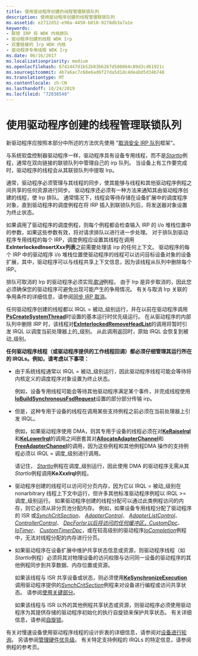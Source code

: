 ```yaml
---
title: 使用驱动程序创建的线程管理联锁队列
description: 使用驱动程序创建的线程管理联锁队列
ms.assetid: e2712d52-e98a-4450-b010-9278db3a7a1e
keywords:
- 联锁 IRP 将 WDK 内核排队
- 驱动程序创建的线程 WDK Irp
- 双重链接的 Irp WDK 内核
- 驱动程序专用线程 WDK Irp
ms.date: 06/16/2017
ms.localizationpriority: medium
ms.openlocfilehash: 6741447d1b52b83b6267d580064c89d3cd61921c
ms.sourcegitcommit: 4b7a6ac7c68e6ad6f27da5d1dc4deabd5d34b748
ms.translationtype: MT
ms.contentlocale: zh-CN
ms.lasthandoff: 10/24/2019
ms.locfileid: "72838548"
---
```

# <a name="managing-interlocked-queues-with-a-driver-created-thread"></a>使用驱动程序创建的线程管理联锁队列





新驱动程序应按照本部分中所述的方法优先使用 "[取消安全 IRP 队列](cancel-safe-irp-queues.md)框架"。

与系统软盘控制器驱动程序一样，驱动程序具有设备专用线程，而不是[*StartIo*](https://docs.microsoft.com/windows-hardware/drivers/ddi/wdm/nc-wdm-driver_startio)例程，通常在双向链接的联锁队列中管理自己的 irp 队列。 当设备上有工作要完成时，驱动程序的线程会从其联锁队列中提取 Irp。

通常，驱动程序必须管理与其线程的同步，使其能够与线程和其他驱动程序例程之间共享的任何资源进行同步。 驱动程序还必须有一种方法来通知其由驱动程序创建的线程，使 Irp 排队。 通常情况下，线程会等待存储在设备扩展中的调度程序对象，直到驱动程序的调度例程在将 IRP 插入到联锁队列后，将发送器对象设置为终止状态。

如果调用了驱动程序的调度例程，则每个例程都会检查输入 IRP 的 i/o 堆栈位置中的参数，如果这些参数有效，将对请求排队以进行进一步处理。 对于排队到驱动程序专用线程的每个 IRP，调度例程应设置其线程在调用**ExInterlockedInsert*Xxx*列表**之前需要处理该 irp 的任何上下文。 驱动程序的每个 IRP 中的驱动程序 i/o 堆栈位置使驱动程序的线程可以访问目标设备对象的设备扩展，其中，驱动程序可以与线程共享上下文信息，因为该线程从队列中删除每个 IRP。

排队可取消的 Irp 的驱动程序必须实现[*取消*](https://docs.microsoft.com/windows-hardware/drivers/ddi/wdm/nc-wdm-driver_cancel)例程。 由于 Irp 是异步取消的，因此您必须确保您的驱动程序可避免出现可能产生的争用情况。 有关与取消 Irp 关联的争用条件的详细信息，请参阅[同步 IRP 取消](synchronizing-irp-cancellation.md)。

任何驱动程序创建的线程都以 IRQL = 被动\_级别运行，并在以前在驱动程序调用[**PsCreateSystemThread**](https://docs.microsoft.com/windows-hardware/drivers/ddi/wdm/nf-wdm-pscreatesystemthread)时设置的基本运行时优先级运行。 在从驱动程序的内部队列中删除 IRP 时，该线程对[**ExInterlockedRemoveHeadList**](https://msdn.microsoft.com/library/windows/hardware/ff545427)的调用将暂时引发 IRQL 以调度当前处理器上的\_级别。 从此调用返回时，原始 IRQL 会恢复到被动\_级别。

**任何驱动程序线程（或驱动程序提供的工作线程回调）都必须仔细管理其运行所在的 IRQLs。例如，请考虑以下事项：**

-   由于系统线程通常以 IRQL = 被动\_级别运行，因此驱动程序线程可能会等待将内核定义的调度程序对象设置为终止状态。

    例如，设备专用线程可能会等待其他驱动程序满足某个事件，并完成线程使用[**IoBuildSynchronousFsdRequest**](https://docs.microsoft.com/windows-hardware/drivers/ddi/wdm/nf-wdm-iobuildsynchronousfsdrequest)设置的部分部分传输 irp。

-   但是，这种专用于设备的线程在调用某些支持例程之前必须在当前处理器上引发 IRQL。

    例如，如果驱动程序使用 DMA，则其专用于设备的线程必须在对[**KeRaiseIrql**](https://docs.microsoft.com/windows-hardware/drivers/ddi/wdm/nf-wdm-keraiseirql)和[**KeLowerIrql**](https://docs.microsoft.com/windows-hardware/drivers/ddi/wdm/nf-wdm-kelowerirql)的调用之间嵌套其对[**AllocateAdapterChannel**](https://docs.microsoft.com/windows-hardware/drivers/ddi/wdm/nc-wdm-pallocate_adapter_channel)和[**FreeAdapterChannel**](https://docs.microsoft.com/windows-hardware/drivers/ddi/wdm/nc-wdm-pfree_adapter_channel)的调用，因为这些例程和其他例程DMA 操作的支持例程必须以 IRQL = 调度\_级别进行调用。

    请记住， [*StartIo*](https://docs.microsoft.com/windows-hardware/drivers/ddi/wdm/nc-wdm-driver_startio)例程在调度\_级别运行，因此使用 DMA 的驱动程序无需从其*StartIo*例程调用**Ke*Xxx*Irql**例程。

-   驱动程序创建的线程可以访问可分页内存，因为它以 IRQL = 被动\_级别在 nonarbitrary 线程上下文中运行，但许多其他标准驱动程序例程以 IRQL &gt;= 调度\_级别运行。 如果驱动程序创建的线程分配可以通过此类例程访问的内存，则它必须从非分页池分配内存。 例如，如果设备专用线程分配了驱动程序的 ISR 或[*SynchCritSection*](https://docs.microsoft.com/windows-hardware/drivers/ddi/wdm/nc-wdm-ksynchronize_routine)、 [*AdapterControl*](https://docs.microsoft.com/windows-hardware/drivers/ddi/wdm/nc-wdm-driver_control)、 [*AdapterListControl*](https://docs.microsoft.com/windows-hardware/drivers/ddi/wdm/nc-wdm-driver_list_control)、 [*ControllerControl*](https://msdn.microsoft.com/library/windows/hardware/ff542049)、 [*DpcForIsr*](https://docs.microsoft.com/windows-hardware/drivers/ddi/wdm/nc-wdm-io_dpc_routine)[*以后将访问的任何缓冲区，CustomDpc*](https://docs.microsoft.com/windows-hardware/drivers/ddi/wdm/nc-wdm-kdeferred_routine)、 [*IoTimer*](https://docs.microsoft.com/windows-hardware/drivers/ddi/wdm/nc-wdm-io_timer_routine)、 [*CustomTimerDpc*](https://msdn.microsoft.com/library/windows/hardware/ff542983)，或在较高级别的驱动程序[*IoCompletion*](https://docs.microsoft.com/windows-hardware/drivers/ddi/wdm/nc-wdm-io_completion_routine)例程中，无法对线程分配的内存进行分页。

-   如果驱动程序在设备扩展中维护共享状态信息或资源，则驱动程序线程（如*StartIo*例程）必须将其对物理设备的访问权限与访问同一设备的驱动程序的其他例程同步到共享数据、内存位置或资源。

    如果该线程与 ISR 共享设备或状态，则必须使用[**KeSynchronizeExecution**](https://docs.microsoft.com/windows-hardware/drivers/ddi/wdm/nf-wdm-kesynchronizeexecution)调用驱动程序提供的[*SynchCritSection*](https://docs.microsoft.com/windows-hardware/drivers/ddi/wdm/nc-wdm-ksynchronize_routine)例程来对设备进行编程或访问共享状态。 请参阅[使用关键部分](using-critical-sections.md)。

    如果该线程与 ISR 以外的其他例程共享状态或资源，则驱动程序必须使用驱动程序为其提供存储的驱动程序初始化的执行自旋锁来保护共享状态。 有关详细信息，请参阅[自旋锁](spin-locks.md)。

有关对慢速设备使用驱动程序线程的设计折衷的详细信息，请参阅对[设备进行轮询](avoid-polling-devices.md)。 另请参阅[管理硬件优先级](managing-hardware-priorities.md)。 有关特定支持例程的 IRQLs 的特定信息，请参阅例程的参考页。

 

 




